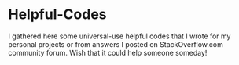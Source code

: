 # Helpful-Codes
I gathered here some universal-use helpful codes that I wrote for my personal projects or from answers I posted on StackOverflow.com community forum. Wish that it could help someone someday!
